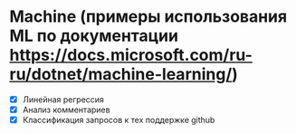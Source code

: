 # Machine (примеры использования ML по документации https://docs.microsoft.com/ru-ru/dotnet/machine-learning/)

- [x] Линейная регрессия
- [x] Анализ комментариев
- [x] Классификация запросов к тех поддержке github